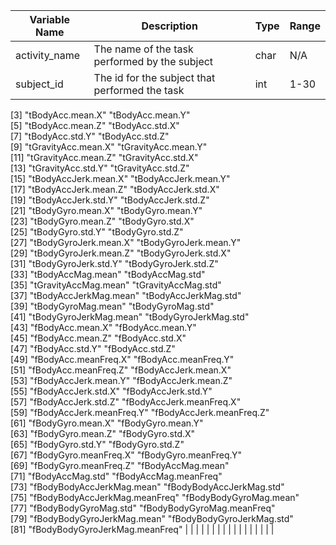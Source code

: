 |Variable Name    | Description                                           | Type        | Range         |
|-----------------|-------------------------------------------------------|-------------|---------------|
|activity_name  |The name of the task performed by the subject  |char | N/A |
|subject_id | The id for the subject that performed the task  | int | 1-30  |

 [3] "tBodyAcc.mean.X"               "tBodyAcc.mean.Y"              
 [5] "tBodyAcc.mean.Z"               "tBodyAcc.std.X"               
 [7] "tBodyAcc.std.Y"                "tBodyAcc.std.Z"               
 [9] "tGravityAcc.mean.X"            "tGravityAcc.mean.Y"           
[11] "tGravityAcc.mean.Z"            "tGravityAcc.std.X"            
[13] "tGravityAcc.std.Y"             "tGravityAcc.std.Z"            
[15] "tBodyAccJerk.mean.X"           "tBodyAccJerk.mean.Y"          
[17] "tBodyAccJerk.mean.Z"           "tBodyAccJerk.std.X"           
[19] "tBodyAccJerk.std.Y"            "tBodyAccJerk.std.Z"           
[21] "tBodyGyro.mean.X"              "tBodyGyro.mean.Y"             
[23] "tBodyGyro.mean.Z"              "tBodyGyro.std.X"              
[25] "tBodyGyro.std.Y"               "tBodyGyro.std.Z"              
[27] "tBodyGyroJerk.mean.X"          "tBodyGyroJerk.mean.Y"         
[29] "tBodyGyroJerk.mean.Z"          "tBodyGyroJerk.std.X"          
[31] "tBodyGyroJerk.std.Y"           "tBodyGyroJerk.std.Z"          
[33] "tBodyAccMag.mean"              "tBodyAccMag.std"              
[35] "tGravityAccMag.mean"           "tGravityAccMag.std"           
[37] "tBodyAccJerkMag.mean"          "tBodyAccJerkMag.std"          
[39] "tBodyGyroMag.mean"             "tBodyGyroMag.std"             
[41] "tBodyGyroJerkMag.mean"         "tBodyGyroJerkMag.std"         
[43] "fBodyAcc.mean.X"               "fBodyAcc.mean.Y"              
[45] "fBodyAcc.mean.Z"               "fBodyAcc.std.X"               
[47] "fBodyAcc.std.Y"                "fBodyAcc.std.Z"               
[49] "fBodyAcc.meanFreq.X"           "fBodyAcc.meanFreq.Y"          
[51] "fBodyAcc.meanFreq.Z"           "fBodyAccJerk.mean.X"          
[53] "fBodyAccJerk.mean.Y"           "fBodyAccJerk.mean.Z"          
[55] "fBodyAccJerk.std.X"            "fBodyAccJerk.std.Y"           
[57] "fBodyAccJerk.std.Z"            "fBodyAccJerk.meanFreq.X"      
[59] "fBodyAccJerk.meanFreq.Y"       "fBodyAccJerk.meanFreq.Z"      
[61] "fBodyGyro.mean.X"              "fBodyGyro.mean.Y"             
[63] "fBodyGyro.mean.Z"              "fBodyGyro.std.X"              
[65] "fBodyGyro.std.Y"               "fBodyGyro.std.Z"              
[67] "fBodyGyro.meanFreq.X"          "fBodyGyro.meanFreq.Y"         
[69] "fBodyGyro.meanFreq.Z"          "fBodyAccMag.mean"             
[71] "fBodyAccMag.std"               "fBodyAccMag.meanFreq"         
[73] "fBodyBodyAccJerkMag.mean"      "fBodyBodyAccJerkMag.std"      
[75] "fBodyBodyAccJerkMag.meanFreq"  "fBodyBodyGyroMag.mean"        
[77] "fBodyBodyGyroMag.std"          "fBodyBodyGyroMag.meanFreq"    
[79] "fBodyBodyGyroJerkMag.mean"     "fBodyBodyGyroJerkMag.std"     
[81] "fBodyBodyGyroJerkMag.meanFreq"   |   |   |   |   |
|   |   |   |   |   |
|   |   |   |   |   |
